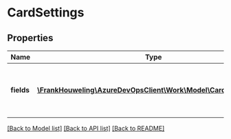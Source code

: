 # CardSettings

## Properties
Name | Type | Description | Notes
------------ | ------------- | ------------- | -------------
**fields** | [**\FrankHouweling\AzureDevOpsClient\Work\Model\CardFieldSettings**](CardFieldSettings.md) | A collection of settings related to rendering of fields on cards | [optional] 

[[Back to Model list]](../README.md#documentation-for-models) [[Back to API list]](../README.md#documentation-for-api-endpoints) [[Back to README]](../README.md)


